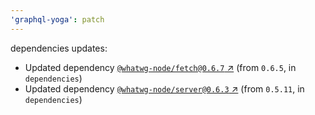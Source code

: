 ```yaml
---
'graphql-yoga': patch
---
```

dependencies updates:
  - Updated dependency [`@whatwg-node/fetch@0.6.7` ↗︎](https://www.npmjs.com/package/@whatwg-node/fetch/v/0.6.7) (from `0.6.5`, in `dependencies`)
  - Updated dependency [`@whatwg-node/server@0.6.3` ↗︎](https://www.npmjs.com/package/@whatwg-node/server/v/0.6.3) (from `0.5.11`, in `dependencies`)
